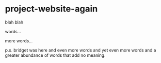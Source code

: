 # project-website-again


blah blah

words...

more words...

p.s. bridget was here
and even more words
and yet even more words
and a greater abundance of words that add no meaning.
